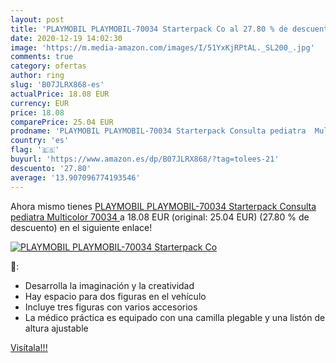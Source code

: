 ```yaml
---
layout: post
title: 'PLAYMOBIL PLAYMOBIL-70034 Starterpack Co al 27.80 % de descuento'
date: 2020-12-19 14:02:30
image: 'https://m.media-amazon.com/images/I/51YxKjRPtAL._SL200_.jpg'
comments: true
category: ofertas
author: ring
slug: 'B07JLRX868-es'
actualPrice: 18.08 EUR
currency: EUR
price: 18.08
comparePrice: 25.04 EUR
prodname: 'PLAYMOBIL PLAYMOBIL-70034 Starterpack Consulta pediatra  Multicolor  70034 '
country: 'es'
flag: '🇪🇸'
buyurl: 'https://www.amazon.es/dp/B07JLRX868/?tag=tolees-21'
descuento: '27.80'
average: '13.907096774193546'
---
```


Ahora mismo tienes [PLAYMOBIL PLAYMOBIL-70034 Starterpack Consulta pediatra  Multicolor  70034 ](https://www.amazon.es/dp/B07JLRX868/?tag=tolees-21) a 18.08 EUR (original: 25.04 EUR) (27.80 %  de descuento) en el siguiente enlace!

[![PLAYMOBIL PLAYMOBIL-70034 Starterpack Co](https://m.media-amazon.com/images/I/51YxKjRPtAL._SL200_.jpg)](https://www.amazon.es/dp/B07JLRX868/?tag=tolees-21)

🔎:

- Desarrolla la imaginación y la creatividad
- Hay espacio para dos figuras en el vehículo
- Incluye tres figuras con varios accesorios
- La médico práctica es equipado con una camilla plegable y una listón de altura ajustable

[Visítala!!!](https://www.amazon.es/dp/B07JLRX868/?tag=tolees-21)
